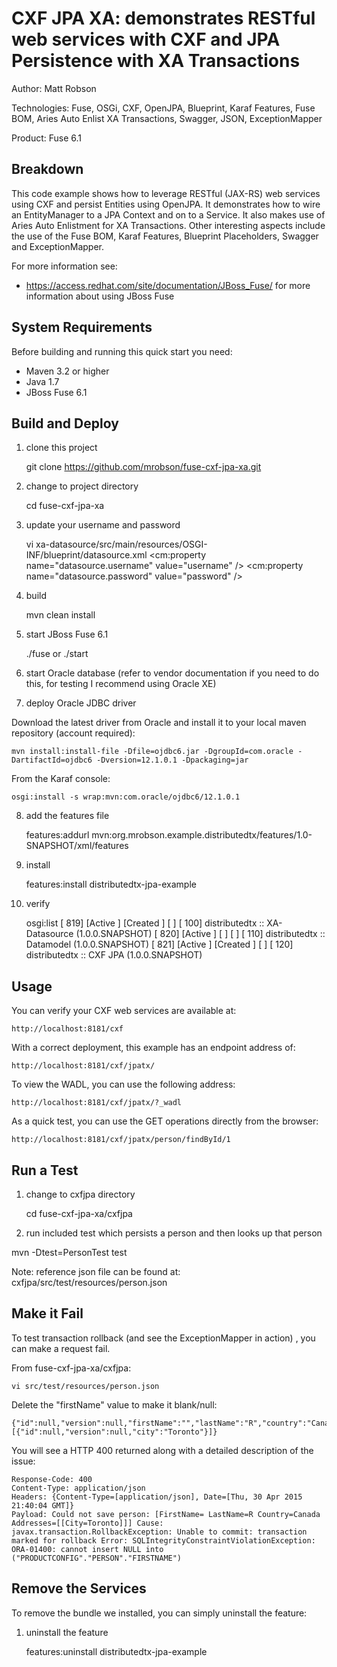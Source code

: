 ﻿CXF JPA XA: demonstrates RESTful web services with CXF and JPA Persistence with XA Transactions
===============================================================================================
Author: Matt Robson 

Technologies: Fuse, OSGi, CXF, OpenJPA, Blueprint, Karaf Features, Fuse BOM, Aries Auto Enlist XA Transactions, Swagger, JSON, ExceptionMapper 

Product: Fuse 6.1 

Breakdown
---------
This code example shows how to leverage RESTful (JAX-RS) web services using CXF and persist Entities using OpenJPA. It demonstrates how to wire an EntityManager to a JPA Context and on to a Service. It also makes use of Aries Auto Enlistment for XA Transactions.  Other interesting aspects include the use of the Fuse BOM, Karaf Features, Blueprint Placeholders, Swagger and  ExceptionMapper.

For more information see:

* <https://access.redhat.com/site/documentation/JBoss_Fuse/> for more information about using JBoss Fuse

System Requirements
-------------------
Before building and running this quick start you need:

* Maven 3.2 or higher
* Java 1.7
* JBoss Fuse 6.1

Build and Deploy
----------------

1) clone this project

	git clone https://github.com/mrobson/fuse-cxf-jpa-xa.git

2) change to project directory 

	cd fuse-cxf-jpa-xa

3) update your username and password

	vi xa-datasource/src/main/resources/OSGI-INF/blueprint/datasource.xml
	<cm:property name="datasource.username" value="username" />
	<cm:property name="datasource.password" value="password" />

4) build

	mvn clean install

5) start JBoss Fuse 6.1

	./fuse or ./start

6) start Oracle database (refer to vendor documentation if you need to do this, for testing I recommend using Oracle XE)

7) deploy Oracle JDBC driver

Download the latest driver from Oracle and install it to your local maven repository (account required):

	mvn install:install-file -Dfile=ojdbc6.jar -DgroupId=com.oracle -DartifactId=ojdbc6 -Dversion=12.1.0.1 -Dpackaging=jar

From the Karaf console:

	osgi:install -s wrap:mvn:com.oracle/ojdbc6/12.1.0.1

8) add the features file

	features:addurl mvn:org.mrobson.example.distributedtx/features/1.0-SNAPSHOT/xml/features

9) install

	features:install distributedtx-jpa-example

10) verify

	osgi:list
	[ 819] [Active     ] [Created     ] [       ] [  100] distributedtx :: XA-Datasource (1.0.0.SNAPSHOT)
	[ 820] [Active     ] [            ] [       ] [  110] distributedtx :: Datamodel (1.0.0.SNAPSHOT)
	[ 821] [Active     ] [Created     ] [       ] [  120] distributedtx :: CXF JPA (1.0.0.SNAPSHOT)

Usage
-----

You can verify your CXF web services are available at:

	http://localhost:8181/cxf

With a correct deployment, this example has an endpoint address of:

	http://localhost:8181/cxf/jpatx/

To view the WADL, you can use the following address:

	http://localhost:8181/cxf/jpatx/?_wadl

As a quick test, you can use the GET operations directly from the browser:

	http://localhost:8181/cxf/jpatx/person/findById/1

Run a Test
----------

1) change to cxfjpa directory

	cd fuse-cxf-jpa-xa/cxfjpa

2) run included test which persists a person and then looks up that person

mvn -Dtest=PersonTest test

Note: reference json file can be found at: cxfjpa/src/test/resources/person.json

Make it Fail
------------

To test transaction rollback (and see the ExceptionMapper in action) , you can make a request fail.

From fuse-cxf-jpa-xa/cxfjpa:

	vi src/test/resources/person.json

Delete the "firstName" value to make it blank/null:

	{"id":null,"version":null,"firstName":"","lastName":"R","country":"Canada","addresses":[{"id":null,"version":null,"city":"Toronto"}]}

You will see a HTTP 400 returned along with a detailed description of the issue:

	Response-Code: 400
	Content-Type: application/json
	Headers: {Content-Type=[application/json], Date=[Thu, 30 Apr 2015 21:40:04 GMT]}
	Payload: Could not save person: [FirstName= LastName=R Country=Canada Addresses=[[City=Toronto]]] Cause: javax.transaction.RollbackException: Unable to commit: transaction marked for rollback Error: SQLIntegrityConstraintViolationException: ORA-01400: cannot insert NULL into ("PRODUCTCONFIG"."PERSON"."FIRSTNAME")

Remove the Services
-------------------

To remove the bundle we installed, you can simply uninstall the feature:

1) uninstall the feature

	features:uninstall distributedtx-jpa-example
